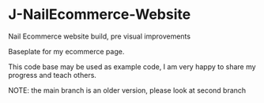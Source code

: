 # J-NailEcommerce-Website
Nail Ecommerce website build, pre visual improvements

Baseplate for my ecommerce page.

This code base may be used as example code, I am very happy to share my progress and teach others.

NOTE: the main branch is an older version, please look at second branch
